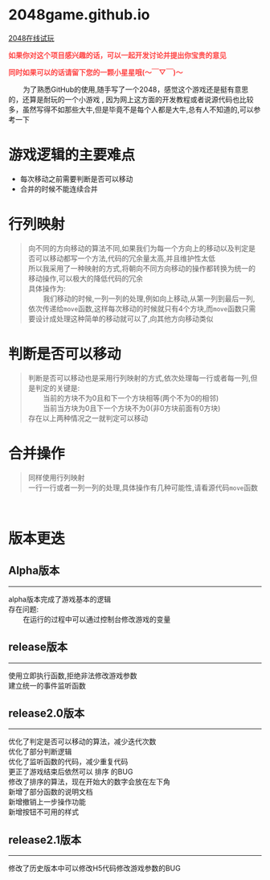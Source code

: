 # 2048game.github.io

[2048在线试玩](https://coderx86.github.io/game.github.io/  "GitHub访问速度可能会比较慢,请耐心等待")
 
**<font color='#f44'>如果你对这个项目感兴趣的话，可以一起开发讨论并提出你宝贵的意见</font>** 

**<font color='#f44'>同时如果可以的话请留下您的一颗小星星哦(～￣▽￣)～</font>**


&ensp; &ensp; &ensp;为了熟悉GitHub的使用,随手写了一个2048，感觉这个游戏还是挺有意思的，还算是耐玩的一个小游戏 ,
因为网上这方面的开发教程或者说源代码也比较多，虽然写得不如那些大牛,但是毕竟不是每个人都是大牛,总有人不知道的,可以参考一下

# 游戏逻辑的主要难点
+ 每次移动之前需要判断是否可以移动   
+ 合并的时候不能连续合并
  
# 行列映射
> 向不同的方向移动的算法不同,如果我们为每一个方向上的移动以及判定是否可以移动都写一个方法,代码的冗余量太高,并且维护性太低       
> 所以我采用了一种映射的方式,将朝向不同方向移动的操作都转换为统一的移动操作,可以极大的降低代码的冗余    
> 具体操作为:   
> &ensp;  &ensp; &ensp;我们移动的时候,一列一列的处理,例如向上移动,从第一列到最后一列,依次传递给`move`函数,这样每次移动的时候就只有4个方块,而`move`函数只需要设计成处理这种简单的移动就可以了,向其他方向移动类似

# 判断是否可以移动
> 判断是否可以移动也是采用行列映射的方式,依次处理每一行或者每一列,但是判定的关键是:  
> &ensp;  &ensp; &ensp;当前的方块不为0且和下一个方块相等(两个不为0的相邻)   
> &ensp;  &ensp; &ensp;当前当方块为0且下一个方块不为0(非0方块前面有0方块)  
> 存在以上两种情况之一就判定可以移动
> 
# 合并操作
> 同样使用行列映射   
> 一行一行或者一列一列的处理,具体操作有几种可能性,请看源代码`move`函数


<br>   

# 版本更迭
## Alpha版本
---------------------
alpha版本完成了游戏基本的逻辑    
存在问题:   
&ensp; &ensp; &ensp;在运行的过程中可以通过控制台修改游戏的变量
 
## release版本
-----------------
使用立即执行函数,拒绝非法修改游戏参数  
建立统一的事件监听函数

## release2.0版本
------------------
优化了判定是否可以移动的算法，减少迭代次数   
优化了部分判断逻辑   
优化了监听函数的代码，减少重复代码   
更正了游戏结束后依然可以 排序 的BUG   
修改了排序的算法，现在开始大的数字会放在左下角  
新增了部分函数的说明文档   
新增撤销上一步操作功能   
新增按钮不可用的样式   

## release2.1版本
-----------------------
修改了历史版本中可以修改H5代码修改游戏参数的BUG
